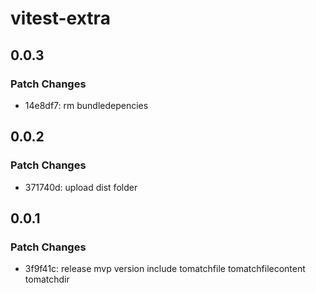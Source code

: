# vitest-extra

## 0.0.3

### Patch Changes

- 14e8df7: rm bundledepencies

## 0.0.2

### Patch Changes

- 371740d: upload dist folder

## 0.0.1

### Patch Changes

- 3f9f41c: release mvp version include tomatchfile tomatchfilecontent tomatchdir
